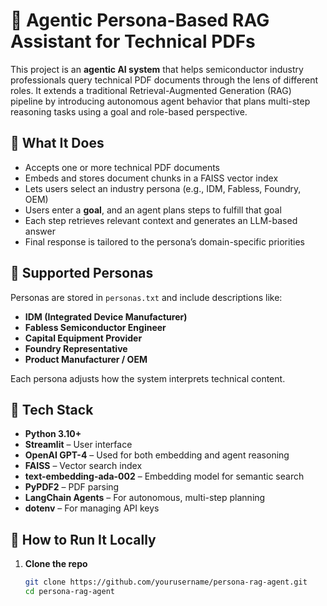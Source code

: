 # 🤖 Agentic Persona-Based RAG Assistant for Technical PDFs

This project is an **agentic AI system** that helps semiconductor industry professionals query technical PDF documents through the lens of different roles. It extends a traditional Retrieval-Augmented Generation (RAG) pipeline by introducing autonomous agent behavior that plans multi-step reasoning tasks using a goal and role-based perspective.

## 🧠 What It Does

- Accepts one or more technical PDF documents
- Embeds and stores document chunks in a FAISS vector index
- Lets users select an industry persona (e.g., IDM, Fabless, Foundry, OEM)
- Users enter a **goal**, and an agent plans steps to fulfill that goal
- Each step retrieves relevant context and generates an LLM-based answer
- Final response is tailored to the persona’s domain-specific priorities

## 👥 Supported Personas

Personas are stored in `personas.txt` and include descriptions like:

- **IDM (Integrated Device Manufacturer)**
- **Fabless Semiconductor Engineer**
- **Capital Equipment Provider**
- **Foundry Representative**
- **Product Manufacturer / OEM**

Each persona adjusts how the system interprets technical content.

## 🧰 Tech Stack

- **Python 3.10+**
- **Streamlit** – User interface
- **OpenAI GPT-4** – Used for both embedding and agent reasoning
- **FAISS** – Vector search index
- **text-embedding-ada-002** – Embedding model for semantic search
- **PyPDF2** – PDF parsing
- **LangChain Agents** – For autonomous, multi-step planning
- **dotenv** – For managing API keys

## 🚀 How to Run It Locally

1. **Clone the repo**
   ```bash
   git clone https://github.com/yourusername/persona-rag-agent.git
   cd persona-rag-agent

